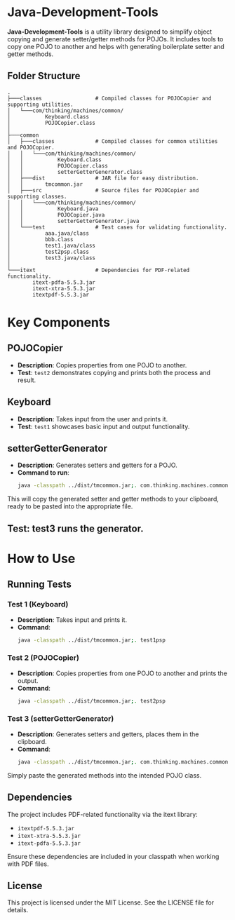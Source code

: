 # Java-Development-Tools

**Java-Development-Tools** is a utility library designed to simplify object copying and generate setter/getter methods for POJOs. It includes tools to copy one POJO to another and helps with generating boilerplate setter and getter methods.

## Folder Structure

```plaintext
.
├───classes                 # Compiled classes for POJOCopier and supporting utilities.
│   └───com/thinking/machines/common/
│           Keyboard.class
│           POJOCopier.class
│
├───common
│   ├───classes             # Compiled classes for common utilities and POJOCopier.
│   │   └───com/thinking/machines/common/
│   │           Keyboard.class
│   │           POJOCopier.class
│   │           setterGetterGenerator.class
│   ├───dist                # JAR file for easy distribution.
│   │       tmcommon.jar
│   ├───src                 # Source files for POJOCopier and supporting classes.
│   │   └───com/thinking/machines/common/
│   │           Keyboard.java
│   │           POJOCopier.java
│   │           setterGetterGenerator.java
│   └───test                # Test cases for validating functionality.
│           aaa.java/class
│           bbb.class
│           test1.java/class
│           test2psp.class
│           test3.java/class
│
└───itext                   # Dependencies for PDF-related functionality.
        itext-pdfa-5.5.3.jar
        itext-xtra-5.5.3.jar
        itextpdf-5.5.3.jar
```

# Key Components

## POJOCopier
- **Description**: Copies properties from one POJO to another.
- **Test**: `test2` demonstrates copying and prints both the process and result.

## Keyboard
- **Description**: Takes input from the user and prints it.
- **Test**: `test1` showcases basic input and output functionality.

## setterGetterGenerator
- **Description**: Generates setters and getters for a POJO.
- **Command to run**:
  ```bash
  java -classpath ../dist/tmcommon.jar;. com.thinking.machines.common.setterGetterGenerator test3
  ```
This will copy the generated setter and getter methods to your clipboard, ready to be pasted into the appropriate file.

## Test: test3 runs the generator.

# How to Use

## Running Tests

### Test 1 (Keyboard)
- **Description**: Takes input and prints it.
- **Command**:
  ```bash
  java -classpath ../dist/tmcommon.jar;. test1psp
  ```
### Test 2 (POJOCopier)
- **Description**: Copies properties from one POJO to another and prints the output.
- **Command**:
  ```bash
  java -classpath ../dist/tmcommon.jar;. test2psp
  ```
### Test 3 (setterGetterGenerator)
- **Description**: Generates setters and getters, places them in the clipboard.
- **Command**:
  ```bash
  java -classpath ../dist/tmcommon.jar;. com.thinking.machines.common.setterGetterGenerator test3
  ```

Simply paste the generated methods into the intended POJO class.

## Dependencies
The project includes PDF-related functionality via the itext library:
- `itextpdf-5.5.3.jar`
- `itext-xtra-5.5.3.jar`
- `itext-pdfa-5.5.3.jar`

Ensure these dependencies are included in your classpath when working with PDF files.

## License
This project is licensed under the MIT License. See the LICENSE file for details.

